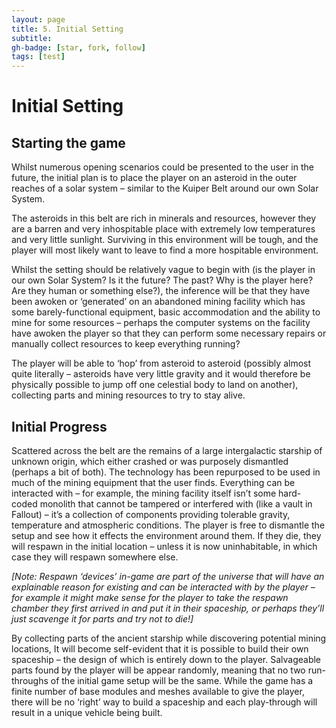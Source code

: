 ```yaml
---
layout: page
title: 5. Initial Setting
subtitle:
gh-badge: [star, fork, follow]
tags: [test]
---
```

# Initial Setting

## Starting the game

Whilst numerous opening scenarios could be presented to the user in the future, the initial plan is to place the player on an asteroid in the outer reaches of a solar system – similar to the Kuiper Belt around our own Solar System.

The asteroids in this belt are rich in minerals and resources, however they are a barren and very inhospitable place with extremely low temperatures and very little sunlight. Surviving in this environment will be tough, and the player will most likely want to leave to find a more hospitable environment.

Whilst the setting should be relatively vague to begin with (is the player in our own Solar System? Is it the future? The past? Why is the player here? Are they human or something else?), the inference will be that they have been awoken or ‘generated’ on an abandoned mining facility which has some barely-functional equipment, basic accommodation and the ability to mine for some resources – perhaps the computer systems on the facility have awoken the player so that they can perform some necessary repairs or manually collect resources to keep everything running?

The player will be able to ‘hop’ from asteroid to asteroid (possibly almost quite literally – asteroids have very little gravity and it would therefore be physically possible to jump off one celestial body to land on another), collecting parts and mining resources to try to stay alive.

## Initial Progress

Scattered across the belt are the remains of a large intergalactic starship of unknown origin, which either crashed or was purposely dismantled (perhaps a bit of both). The technology has been repurposed to be used in much of the mining equipment that the user finds. Everything can be interacted with – for example, the mining facility itself isn’t some hard-coded monolith that cannot be tampered or interfered with (like a vault in Fallout) – it’s a collection of components providing tolerable gravity, temperature and atmospheric conditions. The player is free to dismantle the setup and see how it effects the environment around them. If they die, they will respawn in the initial location – unless it is now uninhabitable, in which case they will respawn somewhere else.

_[Note: Respawn ‘devices’ in-game are part of the universe that will have an explainable reason for existing and can be interacted with by the player – for example it might make sense for the player to take the respawn chamber they first arrived in and put it in their spaceship, or perhaps they’ll just scavenge it for parts and try not to die!]_

By collecting parts of the ancient starship while discovering potential mining locations, It will become self-evident that it is possible to build their own spaceship – the design of which is entirely down to the player. Salvageable parts found by the player will be appear randomly, meaning that no two run-throughs of the initial game setup will be the same. While the game has a finite number of base modules and meshes available to give the player, there will be no ‘right’ way to build a spaceship and each play-through will result in a unique vehicle being built.
